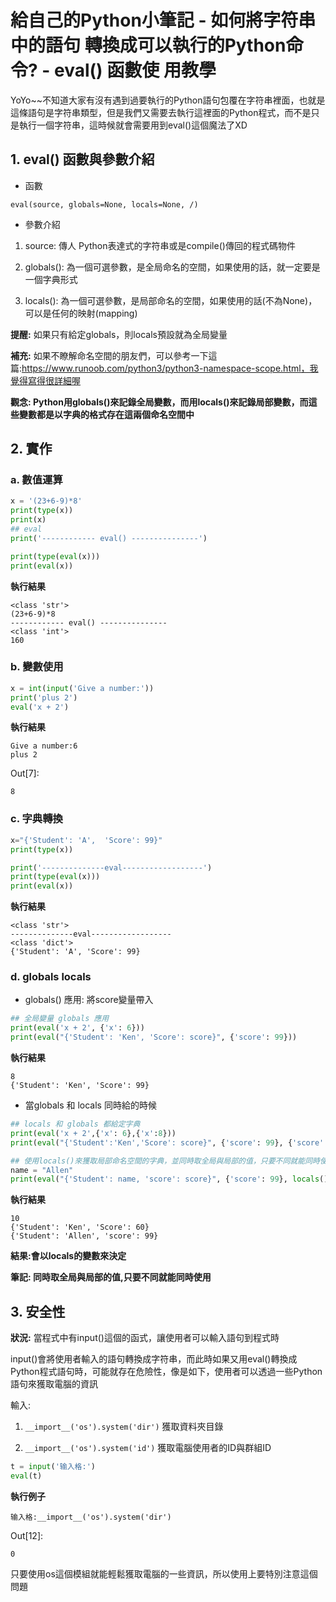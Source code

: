 # 給自己的Python小筆記 - 如何將字符串中的語句 轉換成可以執行的Python命令? - eval() 函數使 用教學



YoYo~~不知道大家有沒有遇到過要執行的Python語句包覆在字符串裡面，也就是這條語句是字符串類型，但是我們又需要去執行這裡面的Python程式，而不是只是執行一個字符串，這時候就會需要用到eval()這個魔法了XD





## 1. eval() 函數與參數介紹



+ 函數
```
eval(source, globals=None, locals=None, /)
```
+ 參數介紹

1. source: 傳人 Python表達式的字符串或是compile()傳回的程式碼物件

2. globals(): 為一個可選參數，是全局命名的空間，如果使用的話，就一定要是一個字典形式

3. locals(): 為一個可選參數，是局部命名的空間，如果使用的話(不為None)，可以是任何的映射(mapping)

**提醒:** 如果只有給定globals，則locals預設就為全局變量

**補充:** 如果不瞭解命名空間的朋友們，可以參考一下這篇:https://www.runoob.com/python3/python3-namespace-scope.html，我覺得寫得很詳細喔

**觀念: Python用globals()來記錄全局變數，而用locals()來記錄局部變數，而這些變數都是以字典的格式存在這兩個命名空間中**









## 2. 實作



### a. 數值運算
```Python
x = '(23+6-9)*8'
print(type(x))
print(x)
## eval
print('------------ eval() ---------------')

print(type(eval(x)))
print(eval(x))
```
**執行結果**

```
<class 'str'>
(23+6-9)*8
------------ eval() ---------------
<class 'int'>
160
```





### b. 變數使用
```Python
x = int(input('Give a number:'))
print('plus 2')
eval('x + 2')
```
**執行結果**

```
Give a number:6
plus 2
```

Out[7]:

```
8
```





### c. 字典轉換
```Python
x="{'Student': 'A',  'Score': 99}"
print(type(x))

print('--------------eval------------------')
print(type(eval(x)))
print(eval(x))
```
**執行結果**

```
<class 'str'>
--------------eval------------------
<class 'dict'>
{'Student': 'A', 'Score': 99}
```





### d. globals locals

+ globals() 應用: 將score變量帶入


```Python
## 全局變量 globals 應用
print(eval('x + 2', {'x': 6}))
print(eval("{'Student': 'Ken', 'Score': score}", {'score': 99}))
```

**執行結果**

```
8
{'Student': 'Ken', 'Score': 99}
```




+ 當globals 和 locals 同時給的時候
```Python
## locals 和 globals 都給定字典
print(eval('x + 2',{'x': 6},{'x':8}))
print(eval("{'Student':'Ken','Score': score}", {'score': 99}, {'score': 60}))

## 使用locals()來獲取局部命名空間的字典，並同時取全局與局部的值，只要不同就能同時使用
name = "Allen"
print(eval("{'Student': name, 'score': score}", {'score': 99}, locals()))
```

**執行結果**

```
10
{'Student': 'Ken', 'Score': 60}
{'Student': 'Allen', 'score': 99}
```







**結果:會以locals的變數來決定**

**筆記: 同時取全局與局部的值,只要不同就能同時使用**







## 3. 安全性



**狀況:** 當程式中有input()這個的函式，讓使用者可以輸入語句到程式時

input()會將使用者輸入的語句轉換成字符串，而此時如果又用eval()轉換成Python程式語句時，可能就存在危險性，像是如下，使用者可以透過一些Python語句來獲取電腦的資訊





輸入:

1. `__import__('os').system('dir')` 獲取資料夾目錄

2. `__import__('os').system('id')` 獲取電腦使用者的ID與群組ID

```Python
t = input('输入格:')
eval(t)
```



**執行例子**

```
输入格:__import__('os').system('dir') 
```

Out[12]:

```
0
```

只要使用os這個模組就能輕鬆獲取電腦的一些資訊，所以使用上要特別注意這個問題



















